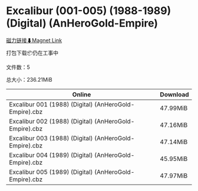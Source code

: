 # Excalibur (001-005) (1988-1989) (Digital) (AnHeroGold-Empire)

[磁力链接⬇Magnet Link](magnet:?xt=urn:btih:552aa60ad78ecd312dc3a6a6d762f04b49110dfe&dn=Excalibur%20%28001-005%29%20%281988-1989%29%20%28Digital%29%20%28AnHeroGold-Empire%29)

打包下载📦仍在工事中

文件数：5

总大小：236.21MiB

Online | Download
--- | ---
Excalibur 001 (1988) (Digital) (AnHeroGold-Empire).cbz | 47.99MiB
Excalibur 002 (1988) (Digital) (AnHeroGold-Empire).cbz | 47.16MiB
Excalibur 003 (1988) (Digital) (AnHeroGold-Empire).cbz | 47.14MiB
Excalibur 004 (1989) (Digital) (AnHeroGold-Empire).cbz | 45.95MiB
Excalibur 005 (1989) (Digital) (AnHeroGold-Empire).cbz | 47.97MiB